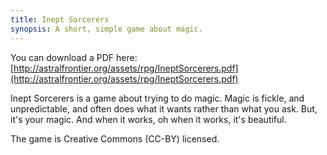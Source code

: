 ```yaml
---
title: Inept Sorcerers
synopsis: A short, simple game about magic.
---
```


You can download a PDF here:
[http://astralfrontier.org/assets/rpg/IneptSorcerers.pdf](http://astralfrontier.org/assets/rpg/IneptSorcerers.pdf)

Inept Sorcerers is a game about trying to do magic.
Magic is fickle, and unpredictable, and often does what it wants
rather than what you ask.
But, it's your magic.
And when it works, oh when it works, it's beautiful.

The game is Creative Commons (CC-BY) licensed.
